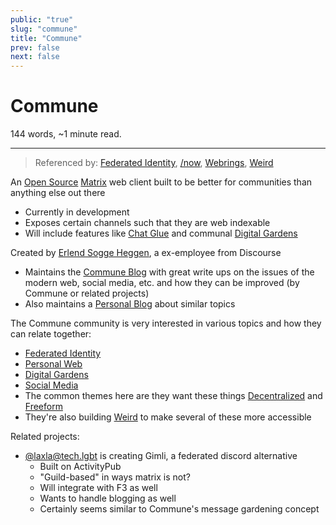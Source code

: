 ```yaml
---
public: "true"
slug: "commune"
title: "Commune"
prev: false
next: false
---
```

<script setup>
import { data } from '../../git.data.ts';
import { useData } from 'vitepress';
const pageData = useData();
</script>
<h1 class="p-name">Commune</h1>
<p>144 words, ~1 minute read. <span v-html="data[`site/${pageData.page.value.relativePath}`]" /></p>
<hr/>

> Referenced by: [Federated Identity](/garden/federated-identity/index.md), [/now](/now/index), [Webrings](/garden/webrings/index.md), [Weird](/garden/weird/index.md)

An [Open Source](/garden/open-source/index.md) [Matrix](/garden/matrix/index.md) web client built to be better for communities than anything else out there
- Currently in development
- Exposes certain channels such that they are web indexable
- Will include features like [Chat Glue](/garden/chat-glue/index.md) and communal [Digital Gardens](/garden/digital-gardens/index.md)

Created by [Erlend Sogge Heggen](https://writing.exchange/@erlend), a ex-employee from Discourse
- Maintains the [Commune Blog](https://blog.commune.sh) with great write ups on the issues of the modern web, social media, etc. and how they can be improved (by Commune or related projects)
- Also maintains a [Personal Blog](https://blog.erlend.sh) about similar topics

The Commune community is very interested in various topics and how they can relate together:
- [Federated Identity](/garden/federated-identity/index.md)
- [Personal Web](/garden/the-small-web/index.md)
- [Digital Gardens](/garden/digital-gardens/index.md)
- [Social Media](/garden/social-media/index.md)
- The common themes here are they want these things [Decentralized](/garden/decentralized/index.md) and [Freeform](/garden/freeform/index.md)
- They're also building [Weird](/garden/weird/index.md) to make several of these more accessible

Related projects:
- [@laxla@tech.lgbt](https://tech.lgbt/@laxla) is creating Gimli, a federated discord alternative
	- Built on ActivityPub
	- "Guild-based" in ways matrix is not?
	- Will integrate with F3 as well
	- Wants to handle blogging as well
	- Certainly seems similar to Commune's message gardening concept